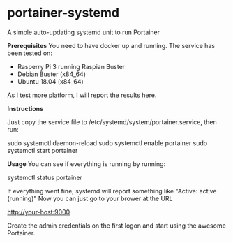 # portainer-systemd

A simple auto-updating systemd unit to run Portainer

**Prerequisites** 
You need to have docker up and running.
The service has been tested on:

 - Rasperry Pi 3 running Raspian Buster
 - Debian Buster (x84_64) 
 - Ubuntu 18.04 (x84_64) 

As I test more platform, I will report the results here.

**Instructions**

Just copy the service file to /etc/systemd/system/portainer.service, then run:

sudo systemctl daemon-reload
sudo systemctl enable portainer
sudo systemctl start portainer

**Usage**
You can see if everything is running by running:

systemctl status portainer

If everything went fine, systemd will report something like "Active: active (running)" Now you can just go to your brower at the URL

[http://your-host:9000](http://your-host:9000/)

Create the admin credentials on the first logon and start using the awesome Portainer.
